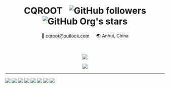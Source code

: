 <div align="center">
  <h1>CQROOT &nbsp;
    <img alt="GitHub followers" src="https://img.shields.io/github/followers/cqroot?style=social">
    <img alt="GitHub Org's stars" src="https://img.shields.io/github/stars/cqroot?style=social">
  </h1>
  
  <p>📧 <a href="mailto:cqroot@outlook.com">cqroot@outlook.com</a> &emsp; 🌏 Anhui, China</p>
  
  <br />
</div>

<p align="center">
  <img src="https://github-readme-stats.vercel.app/api?username=cqroot&show_icons=true&theme=nord">
</p>

<p align="center">
  <img src="https://github-readme-stats.vercel.app/api/top-langs/?username=cqroot&layout=compact&theme=nord">
</p>

---

![](https://img.shields.io/badge/Golang-informational?style=for-the-badge&logo=go&logoColor=white&color=3f4a5a)
![](https://img.shields.io/badge/Linux-informational?style=for-the-badge&logo=linux&logoColor=white&color=3f4a5a)
![](https://img.shields.io/badge/Neovim-informational?style=for-the-badge&logo=neovim&logoColor=white&color=3f4a5a)
![](https://img.shields.io/badge/OpenStack-informational?style=for-the-badge&logo=openstack&logoColor=white&color=3f4a5a)
![](https://img.shields.io/badge/Ceph-informational?style=for-the-badge&logo=ceph&logoColor=white&color=3f4a5a)
![](https://img.shields.io/badge/Prometheus-informational?style=for-the-badge&logo=prometheus&logoColor=white&color=3f4a5a)
![](https://img.shields.io/badge/Docker-informational?style=for-the-badge&logo=docker&logoColor=white&color=3f4a5a)
![](https://img.shields.io/badge/Python-informational?style=for-the-badge&logo=python&logoColor=white&color=3f4a5a)
